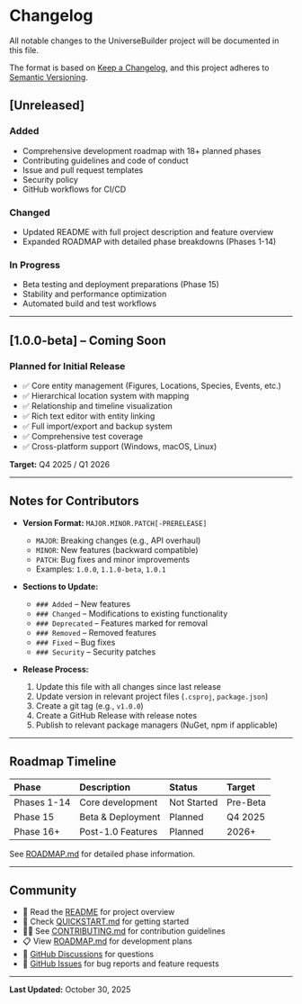 # Changelog

All notable changes to the UniverseBuilder project will be documented in this file.

The format is based on [Keep a Changelog](https://keepachangelog.com/en/1.0.0/),
and this project adheres to [Semantic Versioning](https://semver.org/spec/v2.0.0.html).

## [Unreleased]

### Added
- Comprehensive development roadmap with 18+ planned phases
- Contributing guidelines and code of conduct
- Issue and pull request templates
- Security policy
- GitHub workflows for CI/CD

### Changed
- Updated README with full project description and feature overview
- Expanded ROADMAP with detailed phase breakdowns (Phases 1-14)

### In Progress
- Beta testing and deployment preparations (Phase 15)
- Stability and performance optimization
- Automated build and test workflows

---

## [1.0.0-beta] – Coming Soon

### Planned for Initial Release
- ✅ Core entity management (Figures, Locations, Species, Events, etc.)
- ✅ Hierarchical location system with mapping
- ✅ Relationship and timeline visualization
- ✅ Rich text editor with entity linking
- ✅ Full import/export and backup system
- ✅ Comprehensive test coverage
- ✅ Cross-platform support (Windows, macOS, Linux)

**Target:** Q4 2025 / Q1 2026

---

## Notes for Contributors

- **Version Format:** `MAJOR.MINOR.PATCH[-PRERELEASE]`
  - `MAJOR`: Breaking changes (e.g., API overhaul)
  - `MINOR`: New features (backward compatible)
  - `PATCH`: Bug fixes and minor improvements
  - Examples: `1.0.0`, `1.1.0-beta`, `1.0.1`

- **Sections to Update:**
  - `### Added` – New features
  - `### Changed` – Modifications to existing functionality
  - `### Deprecated` – Features marked for removal
  - `### Removed` – Removed features
  - `### Fixed` – Bug fixes
  - `### Security` – Security patches

- **Release Process:**
  1. Update this file with all changes since last release
  2. Update version in relevant project files (`.csproj`, `package.json`)
  3. Create a git tag (e.g., `v1.0.0`)
  4. Create a GitHub Release with release notes
  5. Publish to relevant package managers (NuGet, npm if applicable)

---

## Roadmap Timeline

| Phase | Description | Status | Target |
|:---|:---|:---|:---|
| Phases 1-14 | Core development | Not Started | Pre-Beta |
| Phase 15 | Beta & Deployment | Planned | Q4 2025 |
| Phase 16+ | Post-1.0 Features | Planned | 2026+ |

See [ROADMAP.md](docs/ROADMAP.md) for detailed phase information.

---

## Community

- 📖 Read the [README](README.md) for project overview
- 🚀 Check [QUICKSTART.md](docs/QUICKSTART.md) for getting started
- 👨‍💻 See [CONTRIBUTING.md](./CONTRIBUTING.md) for contribution guidelines
- 📋 View [ROADMAP.md](docs/ROADMAP.md) for development plans
- 💬 [GitHub Discussions](https://github.com/MrFrey75/UniverseBuilder/discussions) for questions
- 🐛 [GitHub Issues](https://github.com/MrFrey75/UniverseBuilder/issues) for bug reports and feature requests

---

**Last Updated:** October 30, 2025
